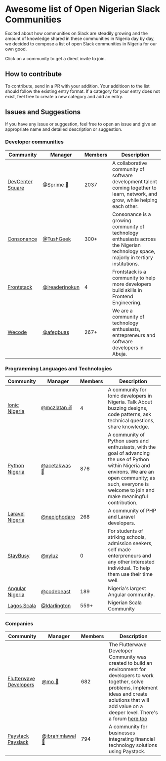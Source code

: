 # Awesome list of Open Nigerian Slack Communities

Excited about how communities on Slack are steadily growing and the amount of knowledge shared in these communities in Nigeria day by day, we decided to compose a list of open Slack communities in Nigeria for our own good. 

Click on a community to get a direct invite to join.

## How to contribute

To contribute, send in a PR with your addition. Your additioon to the list should follow the existing entry format. If a category for your entry does not exist, feel free to create a new category and add an entry.

## Issues and Suggestions

If you have any issue or suggestion, feel free to open an issue and give an appropriate name and detailed description or suggestion.

### Developer communities

Community | Manager | Members | Description
----------|---------|---------| ------------
[DevCenter Square](https://devcenter-square-slack.herokuapp.com/)        |    [@Sprime 🙌](https://twitter.com/osioke)     | 2037 | A collaborative community of software development talent coming together to learn, network, and grow, while helping each other.
[Consonance](https://consonance-invite.herokuapp.com/)        |    [@TushGeek](https://twitter.com/tushgeek)     | 300+ | Consonance is a growing community of technology enthusiasts across the Nigerian technology space, majorly in tertiary institutions.
[Frontstack](https://twitter.com/frontstackio/)        |    [@ireaderinokun](https://twitter.com/ireaderinokun)     | 4 | Frontstack is a community to help more developers build skills in Frontend Engineering.
[Wecode](http://wecode.ng/) | [@afegbuas](https://twitter.com/afegbuas) | 267+ | We are a community of technology enthusiasts, entrepreneurs and software developers in Abuja.


### Programming Languages and Technologies

Community | Manager | Members | Description
----------|---------|---------| ------------
[Ionic Nigeria](https://ionic-nigeria.herokuapp.com)        |    [@mczlatan ✌](https://twitter.com/mczlatan_io)     | 4 | A community for Ionic developers in Nigeria. Talk About buzzing designs, code patterns, ask technical questions, share knowledge.
[Python Nigeria](https://py-slack-invite.herokuapp.com/)         |    [@acetakwas 👨](https://twitter.com/acetakwas)     | 876 | A community of Python users and enthusiasts, with the goal of advancing the use of Python within Nigeria and environs. We are an open community; as such, everyone is welcome to join and make meaningful contribution.
[Laravel Nigeria](https://www.laravelnigeria.com/)             |    [@neoighodaro](https://twitter.com/neoighodaro)    | 268 | A community of PHP and Laravel developers.
[StayBusy](https://staybusy.ng/)                               |    [@xyluz](https://twitter.com/xyluz)   | 0 | For students of striking schools, admission seekers, self made enterpreneurs and any other interested individual. To help them use their time well.
[Angular Nigeria](https://twitter.com/ngnigeria)        |    [@codebeast](https://twitter.com/codebeast)     | 189 | Nigeria's largest Angular community.
[Lagos Scala](https://www.meetup.com/lagosscala/) | [@Idarlington](@https://twitter.com/Idarlington) | 559+ | Nigerian Scala Community


### Companies

Community | Manager | Members | Description
----------|---------|---------| ------------
[Flutterwave Developers](http://bit.ly/2yRh01e)  |    [@mo 👵](https://twitter.com/dupsyturvy)         | 682 | The Flutterwave Developer Community was created to build an environment for developers to work together, solve problems, implement ideas and create solutions that will add value on a deeper level. There's a forum [here too](http://bit.ly/2yRh01e)
[Paystack Payslack](https://slack.paystack.com)       |  [@ibrahimlawal 💂](https://twitter.com/ibrahimlawal) | 794 | A community for businesses integrating financial technology solutions using Paystack.






